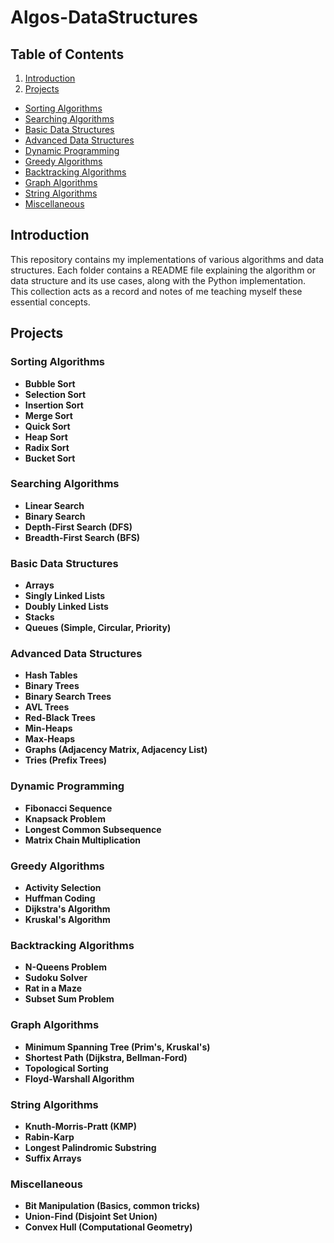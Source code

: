 # Algos-DataStructures

## Table of Contents
1. [Introduction](#introduction)
2. [Projects](#projects)
  - [Sorting Algorithms](#sorting-algorithms)
  - [Searching Algorithms](#searching-algorithms)
  - [Basic Data Structures](#basic-data-structures)
  - [Advanced Data Structures](#advanced-data-structures)
  - [Dynamic Programming](#dynamic-programming)
  - [Greedy Algorithms](#greedy-algorithsm)
  - [Backtracking Algorithms](#backtracking-algorithms)
  - [Graph Algorithms](#graph-algorithms)
  - [String Algorithms](#string-algorithms)
  - [Miscellaneous](#miscellaneous)

## Introduction

This repository contains my implementations of various algorithms and data structures. Each folder contains a README file explaining the algorithm or data structure and its use cases, along with the Python implementation. This collection acts as a record and notes of me teaching myself these essential concepts.

## Projects

### Sorting Algorithms

- **Bubble Sort**
- **Selection Sort**
- **Insertion Sort**
- **Merge Sort**
- **Quick Sort**
- **Heap Sort**
- **Radix Sort**
- **Bucket Sort**

### Searching Algorithms

- **Linear Search**
- **Binary Search**
- **Depth-First Search (DFS)**
- **Breadth-First Search (BFS)**

### Basic Data Structures

- **Arrays**
- **Singly Linked Lists**
- **Doubly Linked Lists**
- **Stacks**
- **Queues (Simple, Circular, Priority)**

### Advanced Data Structures

- **Hash Tables**
- **Binary Trees**
- **Binary Search Trees**
- **AVL Trees**
- **Red-Black Trees**
- **Min-Heaps**
- **Max-Heaps**
- **Graphs (Adjacency Matrix, Adjacency List)**
- **Tries (Prefix Trees)**

### Dynamic Programming

- **Fibonacci Sequence**
- **Knapsack Problem**
- **Longest Common Subsequence**
- **Matrix Chain Multiplication**

### Greedy Algorithms

- **Activity Selection**
- **Huffman Coding**
- **Dijkstra's Algorithm**
- **Kruskal's Algorithm**

### Backtracking Algorithms

- **N-Queens Problem**
- **Sudoku Solver**
- **Rat in a Maze**
- **Subset Sum Problem**

### Graph Algorithms

- **Minimum Spanning Tree (Prim's, Kruskal's)**
- **Shortest Path (Dijkstra, Bellman-Ford)**
- **Topological Sorting**
- **Floyd-Warshall Algorithm**

### String Algorithms

- **Knuth-Morris-Pratt (KMP)**
- **Rabin-Karp**
- **Longest Palindromic Substring**
- **Suffix Arrays**

### Miscellaneous

- **Bit Manipulation (Basics, common tricks)**
- **Union-Find (Disjoint Set Union)**
- **Convex Hull (Computational Geometry)**
